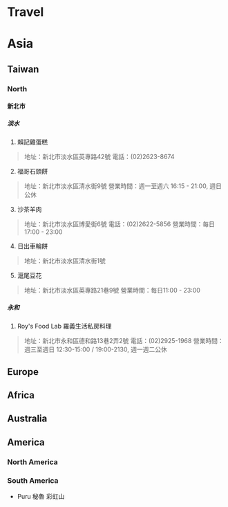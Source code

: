 # Travel

# Asia
## Taiwan
### North
#### 新北市
##### 淡水
1. 賴記雞蛋糕
> 地址：新北市淡水區英專路42號
> 電話：(02)2623-8674
2. 福哥石頭餅
> 地址：新北市淡水區清水街9號
> 營業時間：週一至週六 16:15 - 21:00, 週日公休
3. 沙茶羊肉
> 地址：新北市淡水區博愛街6號
> 電話：(02)2622-5856
> 營業時間：每日17:00 - 23:00
4. 日出車輪餅
> 地址：新北市淡水區清水街1號
5. 滬尾豆花
> 地址：新北市淡水區英專路21巷9號
> 營業時間：每日11:00 - 23:00
##### 永和
1. Roy's Food Lab 羅義生活私房料理
> 地址：新北市永和區德和路13巷2弄2號
> 電話：(02)2925-1968
> 營業時間：週三至週日 12:30-15:00 / 19:00-2130, 週一週二公休
## Europe
## Africa
## Australia
## America
### North America
### South America
+ Puru 秘魯 彩虹山